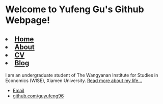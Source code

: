 # Welcome to Yufeng Gu's Github Webpage!
<h2>
	<li><a href="/">Home</a></li>
		        	<li><a href="/about">About</a></li>
	        		<li><a href="/cv">CV</a></li>
	        		<li><a href="/blog">Blog</a></li>
	    		</h2>

<p>I am an undergraduate student of The Wangyanan Institute for Studies in Economics (WISE), Xiamen University. <a href="/about">Read more about my life...</a></p>

<footer>
	    		<ul>
	        		<li><a href="mailto:guyf96@qq.com">Email</a></li>
	        		<li><a href="https://github.com/guyufeng96">github.com/guyufeng96</a></li>
				</ul>
			</footer>
	
